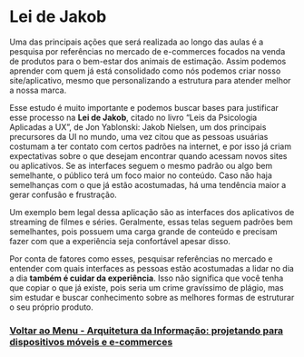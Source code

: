 # Lei de Jakob

Uma das principais ações que será realizada ao longo das aulas é a pesquisa por referências no mercado de e-commerces focados na venda de produtos para o bem-estar dos animais de estimação. Assim podemos aprender com quem já está consolidado como nós podemos criar nosso site/aplicativo, mesmo que personalizando a estrutura para atender melhor a nossa marca.

Esse estudo é muito importante e podemos buscar bases para justificar esse processo na **Lei de Jakob**, citado no livro “Leis da Psicologia Aplicadas a UX”, de Jon Yablonski: Jakob Nielsen, um dos principais precursores da UI no mundo, uma vez citou que as pessoas usuárias costumam a ter contato com certos padrões na internet, e por isso já criam expectativas sobre o que desejam encontrar quando acessam novos sites ou aplicativos. Se as interfaces seguem o mesmo padrão ou algo bem semelhante, o público terá um foco maior no conteúdo. Caso não haja semelhanças com o que já estão acostumadas, há uma tendência maior a gerar confusão e frustração.

Um exemplo bem legal dessa aplicação são as interfaces dos aplicativos de streaming de filmes e séries. Geralmente, essas telas seguem padrões bem semelhantes, pois possuem uma carga grande de conteúdo e precisam fazer com que a experiência seja confortável apesar disso.

Por conta de fatores como esses, pesquisar referências no mercado e entender com quais interfaces as pessoas estão acostumadas a lidar no dia a dia **também é cuidar da experiência**. Isso não significa que você tenha que copiar o que já existe, pois seria um crime gravíssimo de plágio, mas sim estudar e buscar conhecimento sobre as melhores formas de estruturar o seu próprio produto.

### [Voltar ao Menu - Arquitetura da Informação: projetando para dispositivos móveis e e-commerces](../menu.md)
